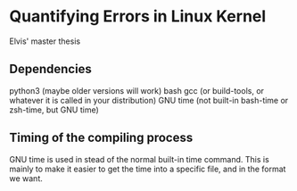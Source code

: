 # Quantifying Errors in Linux Kernel
Elvis' master thesis

## Dependencies
python3 (maybe older versions will work)
bash
gcc (or build-tools, or whatever it is called in your distribution)
GNU time (not built-in bash-time or zsh-time, but GNU time)


## Timing of the compiling process
GNU time is used in stead of the normal built-in time command. This is mainly 
to make it easier to get the time into a specific file, and in the format we 
want.



